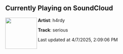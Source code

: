 ## Currently Playing on SoundCloud

[<img align="left" width="100" src="https://i1.sndcdn.com/artworks-DDK0lTSMzeKV4Y9W-tnykpw-t500x500.jpg">](https://soundcloud.com/xhrdy/serious?in=saxurn/sets/frondly)

**Artist**: h4rdy 

**Track**: serious

Last updated at 4/7/2025, 2:09:06 PM
